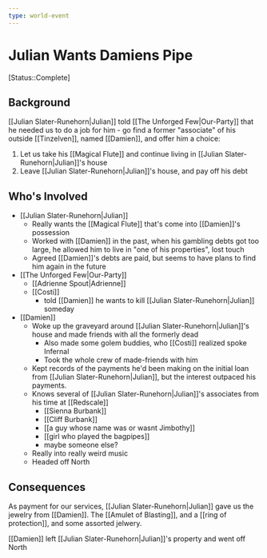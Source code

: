 ```yaml
---
type: world-event
---
```


# Julian Wants Damiens Pipe
[Status::Complete]

## Background
[[Julian Slater-Runehorn|Julian]] told [[The Unforged Few|Our-Party]] that he needed us to do a job for him - go find a former "associate" of his outside [[Tinzelven]], named [[Damien]], and offer him a choice:

1) Let us take his [[Magical Flute]] and continue living in [[Julian Slater-Runehorn|Julian]]'s house 
2) Leave [[Julian Slater-Runehorn|Julian]]'s house, and pay off his debt

## Who's Involved
* [[Julian Slater-Runehorn|Julian]]
	* Really wants the [[Magical Flute]] that's come into [[Damien]]'s possession
	* Worked with [[Damien]] in the past, when his gambling debts got too large, he allowed him to live in "one of his properties", lost touch
	* Agreed [[Damien]]'s debts are paid, but seems to have plans to find him again in the future
* [[The Unforged Few|Our-Party]]
	* [[Adrienne Spout|Adrienne]]
	* [[Costi]]
		* told [[Damien]] he wants to kill [[Julian Slater-Runehorn|Julian]] someday
* [[Damien]]
	* Woke up the graveyard around [[Julian Slater-Runehorn|Julian]]'s house and made friends with all the formerly dead
		* Also made some golem buddies, who [[Costi]] realized spoke Infernal
		* Took the whole crew of made-friends with him
	* Kept records of the payments he'd been making on the initial loan from [[Julian Slater-Runehorn|Julian]], but the interest outpaced his payments.
	* Knows several of [[Julian Slater-Runehorn|Julian]]'s associates from his time at [[Redscale]]
		* [[Sienna Burbank]]
		* [[Cliff Burbank]]
		*  [[a guy whose name was or wasnt Jimbothy]]
		* [[girl who played the bagpipes]]
		* maybe someone else? 
	* Really into really weird music
	* Headed off North

## Consequences

As payment  for our services, [[Julian Slater-Runehorn|Julian]] gave us the jewelry from [[Damien]]. The [[Amulet of Blasting]], and a [[ring of protection]], and some assorted jelwery.

[[Damien]] left [[Julian Slater-Runehorn|Julian]]'s property and went off North
